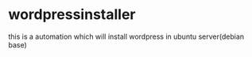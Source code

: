 # wordpressinstaller
this is a automation which will install wordpress in ubuntu server(debian base)
